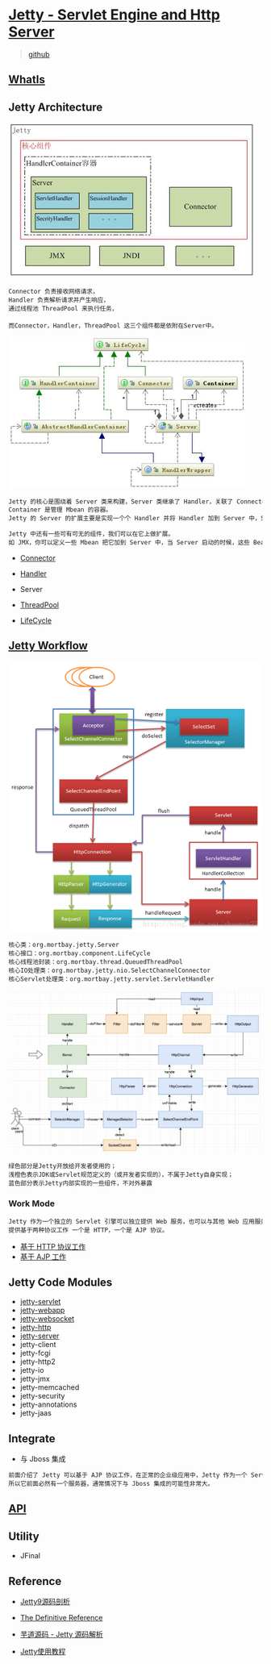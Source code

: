 # [Jetty -  Servlet Engine and Http Server](https://www.eclipse.org/jetty/) 
> [github](https://github.com/eclipse/jetty.project)

## [WhatIs](WhatIs.md)

## Jetty Architecture
![](pic/jetty-arch.jpg)
```md
Connector 负责接收网络请求，
Handler 负责解析请求并产生响应，
通过线程池 ThreadPool 来执行任务，

而Connector，Handler，ThreadPool 这三个组件都是依附在Server中。
```
![](pic/jetty-components.jpg)
```md
Jetty 的核心是围绕着 Server 类来构建，Server 类继承了 Handler，关联了 Connector 和 Container。
Container 是管理 Mbean 的容器。
Jetty 的 Server 的扩展主要是实现一个个 Handler 并将 Handler 加到 Server 中，Server 中提供了调用这些 Handler 的访问规则。
```
```md
Jetty 中还有一些可有可无的组件，我们可以在它上做扩展。
如 JMX，你可以定义一些 Mbean 把它加到 Server 中，当 Server 启动的时候，这些 Bean 就会一起工作。
```
* [Connector](jetty/Connector.md)
* [Handler](jetty/Handler.md)
* Server

* [ThreadPool](jetty/ThreadPool.md)

* [LifeCycle](jetty/LifeCycle.md)

## [Jetty Workflow](jetty-workflow/README.md)

![](pic/jetty-workflow.png)
```md
核心类：org.mortbay.jetty.Server
核心接口：org.mortbay.component.LifeCycle
核心线程池封装：org.mortbay.thread.QueuedThreadPool
核心IO处理类：org.mortbay.jetty.nio.SelectChannelConnector
核心Servlet处理类：org.mortbay.jetty.servlet.ServletHandler
```
![数据交互的整体流向](pic/jetty-arch-1.png)
```md
绿色部分是Jetty开放给开发者使用的；
浅橙色表示JDK或Servlet规范定义的（或开发者实现的），不属于Jetty自身实现；
蓝色部分表示Jetty内部实现的一些组件，不对外暴露
```
### Work Mode
```md
Jetty 作为一个独立的 Servlet 引擎可以独立提供 Web 服务，也可以与其他 Web 应用服务器集成。
提供基于两种协议工作 一个是 HTTP，一个是 AJP 协议。
```
* [基于 HTTP 协议工作](jetty-workflow/jetty/WorkMode-HTTP.md)
* [基于 AJP 工作](jetty-workflow/jetty/WorkMode-AJP.md)

## Jetty Code Modules
* [jetty-servlet](jetty-servlet/README.md)
* [jetty-webapp](jetty-webapp/README.md)
* [jetty-websocket](jetty-websocket/README.md)
* [jetty-http](jetty-http/README.md)
* [jetty-server](jetty-server/README.md)
* jetty-client
* jetty-fcgi
* jetty-http2
* jetty-io
* jetty-jmx
* jetty-memcached
* jetty-security
* jetty-annotations
* jetty-jaas

## Integrate
* 与 Jboss 集成
```md
前面介绍了 Jetty 可以基于 AJP 协议工作，在正常的企业级应用中，Jetty 作为一个 Servlet 引擎都是基于 AJP 协议工作的，
所以它前面必然有一个服务器，通常情况下与 Jboss 集成的可能性非常大。
```

## [API](https://www.eclipse.org/jetty/javadoc/current/index.html)

## Utility
* JFinal

## Reference
* [Jetty9源码剖析](https://www.ph0ly.com/)
* [The Definitive Reference](https://www.eclipse.org/jetty/documentation/9.4.x/)
* [芋道源码 - Jetty 源码解析](http://www.iocoder.cn/Jetty/Jetty-collection/?vip)

* [Jetty使用教程](http://www.cnblogs.com/yiwangzhibujian/p/5845623.html)
